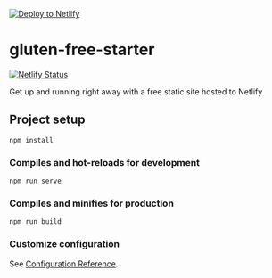 [![Deploy to Netlify](https://www.netlify.com/img/deploy/button.svg)](https://app.netlify.com/start/deploy?repository=https://github.com/tocseoj/gluten-free-starter)

# gluten-free-starter

[![Netlify Status](https://api.netlify.com/api/v1/badges/86756b68-22c6-4e5a-8692-894b6e4ed2ae/deploy-status)](https://app.netlify.com/sites/reece-birthday-2020/deploys)

Get up and running right away with a free static site hosted to Netlify

## Project setup

```
npm install
```

### Compiles and hot-reloads for development

```
npm run serve
```

### Compiles and minifies for production

```
npm run build
```

### Customize configuration

See [Configuration Reference](https://cli.vuejs.org/config/).

